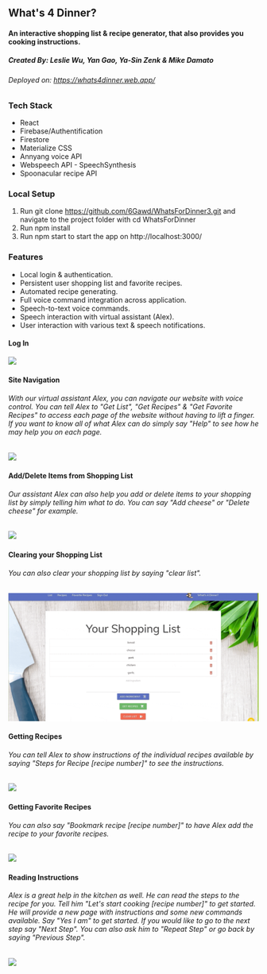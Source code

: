 ## What's 4 Dinner?
#### An interactive shopping list & recipe generator, that also provides you cooking instructions.
##### Created By: Leslie Wu, Yan Gao, Ya-Sin Zenk & Mike Damato
###### Deployed on: https://whats4dinner.web.app/
### Tech Stack
- React
- Firebase/Authentification
- Firestore
- Materialize CSS
- Annyang voice API
- Webspeech API - SpeechSynthesis
- Spoonacular recipe API
### Local Setup
1. Run git clone https://github.com/6Gawd/WhatsForDinner3.git and navigate to the project folder with cd WhatsForDinner
2. Run npm install
3. Run npm start to start the app on http://localhost:3000/
### Features
- Local login & authentication.
- Persistent user shopping list and favorite recipes.
- Automated recipe generating.
- Full voice command integration across application.
- Speech-to-text voice commands.
- Speech interaction with virtual assistant (Alex).
- User interaction with various text & speech notifications.
#### Log In
![](public/Login.gif)
#### Site Navigation
###### With our virtual assistant Alex, you can navigate our website with voice control. You can tell Alex to "Get List", "Get Recipes" & "Get Favorite Recipes" to access each page of the website without having to lift a finger. If you want to know all of what Alex can do simply say "Help" to see how he may help you on each page.
![](public/SiteNavigationAndHelp.gif)
#### Add/Delete Items from Shopping List
###### Our assistant Alex can also help you add or delete items to your shopping list by simply telling him what to do. You can say "Add cheese" or "Delete cheese" for example.
![](public/AddAndDeleteList.gif)
#### Clearing your Shopping List
###### You can also clear your shopping list by saying "clear list".
![](public/ClearedList.gif)
#### Getting Recipes
###### You can tell Alex to show instructions of the individual recipes available by saying "Steps for Recipe [recipe number]" to see the instructions.
![](public/GetRecipes.gif)
#### Getting Favorite Recipes
###### You can also say "Bookmark recipe [recipe number]" to have Alex add the recipe to your favorite recipes.
![](public/AddToFavorites.gif)
#### Reading Instructions
###### Alex is a great help in the kitchen as well. He can read the steps to the recipe for you. Tell him "Let's start cooking [recipe number]" to get started. He will provide a new page with instructions and some new commands available. Say "Yes I am" to get started. If you would like to go to the next step say "Next Step". You can also ask him to "Repeat Step" or go back by saying "Previous Step".
![](public/FavoriteRecipes.gif)
